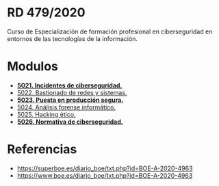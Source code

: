 # RD 479/2020

Curso de Especialización de formación profesional en ciberseguridad en entornos de las tecnologías de la información.

# Modulos

- **[5021. Incidentes de ciberseguridad.](docs/5021.md)**
- [5022. Bastionado de redes y sistemas.]()
- **[5023. Puesta en producción segura.](docs/5023.md)**
- [5024. Análisis forense informático.]()
- [5025. Hacking ético.]()
- **[5026. Normativa de ciberseguridad.](docs/5026.md)**

# Referencias

- https://superboe.es/diario_boe/txt.php?id=BOE-A-2020-4963
- https://www.boe.es/diario_boe/txt.php?id=BOE-A-2020-4963
